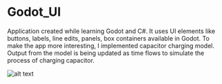 # Godot_UI
Application created while learning Godot and C#.
It uses UI elements like buttons, labels, line edits, panels, box containers available in Godot.
To make the app more interesting, I implemented capacitor charging model. 
Output from the model is being updated as time flows to simulate the process of charging capacitor.

![alt text](https://github.com/orszoooo/Godot_UI/ui.jpg?raw=true)
